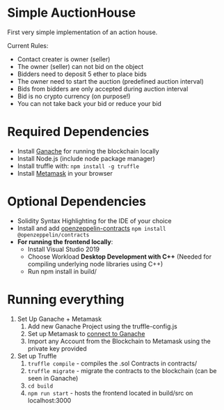 # Simple AuctionHouse

First very simple implementation of an action house. 

Current Rules:
- Contact creater is owner (seller)
- The owner (seller) can not bid on the object
- Bidders need to deposit 5 ether to place bids
- The owner need to start the auction (predefined auction interval)
- Bids from bidders are only accepted during auction interval
- Bid is no crypto currency (on purpose!) 
- You can not take back your bid or reduce your bid


# Required Dependencies
- Install [Ganache](https://www.trufflesuite.com/ganache) for running the blockchain locally
- Install Node.js (include node package manager)
- Install truffle with: ` npm install -g truffle `
- Install [Metamask](https://metamask.io/) in your browser

# Optional Dependencies
- Solidity Syntax Highlighting for the IDE of your choice
- Install and add [openzeppelin-contracts](https://github.com/OpenZeppelin/openzeppelin-contracts) ` npm install @openzeppelin/contracts `
- **For running the frontend locally**:
    - Install Visual Studio 2019
    - Choose Workload **Desktop Development with C++** (Needed for compiling underlying node libraries using C++)
    - Run npm install in build/

# Running everything
1. Set Up Ganache + Metamask
    1. Add new Ganache Project using the truffle-config.js
    2. Set up Metamask to [connect to Ganache](https://www.trufflesuite.com/docs/truffle/getting-started/truffle-with-metamask#setting-up-metamask)
    3. Import any Account from the Blockchain to Metamask using the private key provided
2. Set up Truffle
    1. `truffle compile` - compiles the .sol Contracts in contracts/
    2. `truffle migrate` - migrate the contracts to the blockchain (can be seen in Ganache)
    3. `cd build`
    4. `npm run start` - hosts the frontend located in build/src on localhost:3000
